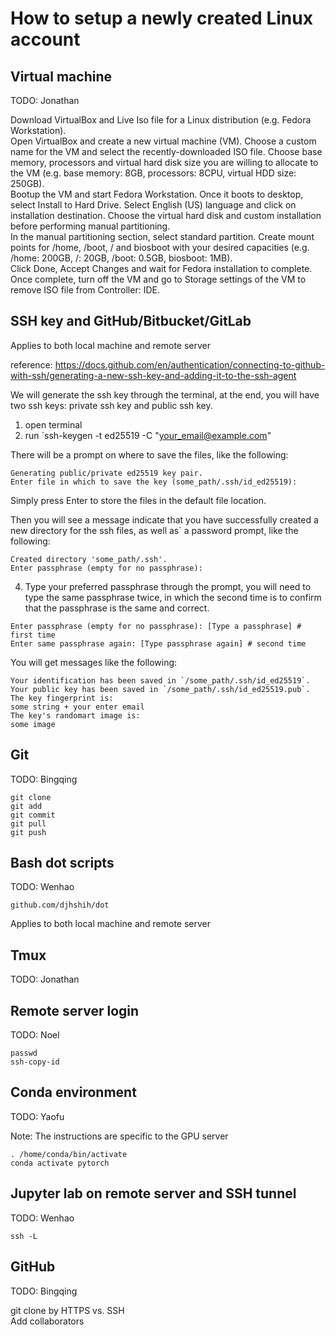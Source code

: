 # How to setup a newly created Linux account

## Virtual machine
TODO: Jonathan

Download VirtualBox and Live Iso file for a Linux distribution (e.g. Fedora Workstation).  
Open VirtualBox and create a new virtual machine (VM). Choose a custom name for the VM and select the recently-downloaded ISO file. Choose base memory, processors and virtual hard disk size you are willing to allocate to the VM (e.g. base memory: 8GB, processors: 8CPU, virtual HDD size: 250GB).  
Bootup the VM and start Fedora Workstation. Once it boots to desktop, select Install to Hard Drive. Select English (US) language and click on installation destination. Choose the virtual hard disk and custom installation before performing manual partitioning.  
In the manual partitioning section, select standard partition. Create mount points for /home, /boot, / and biosboot with your desired capacities (e.g. /home: 200GB, /: 20GB, /boot: 0.5GB, biosboot: 1MB).  
Click Done, Accept Changes and wait for Fedora installation to complete. Once complete, turn off the VM and go to Storage settings of the VM to remove ISO file from Controller: IDE.

## SSH key and GitHub/Bitbucket/GitLab
Applies to both local machine and remote server


reference: https://docs.github.com/en/authentication/connecting-to-github-with-ssh/generating-a-new-ssh-key-and-adding-it-to-the-ssh-agent

We will generate the ssh key through the terminal, at the end, you will have two ssh keys: private ssh key and public ssh key.

1. open terminal
2. run `ssh-keygen -t ed25519 -C "your_email@example.com"

There will be a prompt on where to save the files, like the following:
```
Generating public/private ed25519 key pair.
Enter file in which to save the key (some_path/.ssh/id_ed25519):
```

Simply press Enter to store the files in the default file location.


Then you will see a message indicate that you have successfully created a new directory for the ssh files, as well as` a password prompt, like the following:
```
Created directory 'some_path/.ssh'.
Enter passphrase (empty for no passphrase):
```

4. Type your preferred passphrase through the prompt, you will need to type the same passphrase twice, in which the second time is to confirm that the passphrase is the same and correct.
```
Enter passphrase (empty for no passphrase): [Type a passphrase] # first time
Enter same passphrase again: [Type passphrase again] # second time
```

You will get messages like the following:
```
Your identification has been saved in `/some_path/.ssh/id_ed25519`.
Your public key has been saved in `/some_path/.ssh/id_ed25519.pub`.
The key fingerprint is:
some string + your enter email
The key's randomart image is:
some image
```

## Git
TODO: Bingqing

```
git clone
git add
git commit
git pull
git push
```

## Bash dot scripts
TODO: Wenhao

`github.com/djhshih/dot`

Applies to both local machine and remote server

## Tmux
TODO: Jonathan

## Remote server login
TODO: Noel

```
passwd
ssh-copy-id
```

## Conda environment
TODO: Yaofu

Note: The instructions are specific to the GPU server

```
. /home/conda/bin/activate
conda activate pytorch
```

## Jupyter lab on remote server and SSH tunnel
TODO: Wenhao

```
ssh -L
```

## GitHub
TODO: Bingqing

git clone by HTTPS vs. SSH  
Add collaborators
